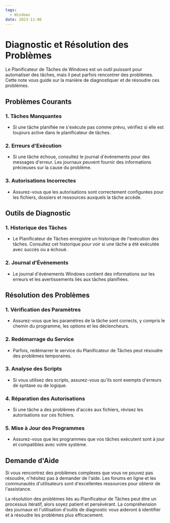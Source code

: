 ```yaml
---
tags:
  - Windows
date: 2023-11-06
---
```


# Diagnostic et Résolution des Problèmes


Le Planificateur de Tâches de Windows est un outil puissant pour automatiser des tâches, mais il peut parfois rencontrer des problèmes. Cette note vous guide sur la manière de diagnostiquer et de résoudre ces problèmes.

## Problèmes Courants

### 1. Tâches Manquantes

- Si une tâche planifiée ne s'exécute pas comme prévu, vérifiez si elle est toujours active dans le planificateur de tâches.

### 2. Erreurs d'Exécution

- Si une tâche échoue, consultez le journal d'événements pour des messages d'erreur. Les journaux peuvent fournir des informations précieuses sur la cause du problème.

### 3. Autorisations Incorrectes

- Assurez-vous que les autorisations sont correctement configurées pour les fichiers, dossiers et ressources auxquels la tâche accède.

## Outils de Diagnostic

### 1. Historique des Tâches

- Le Planificateur de Tâches enregistre un historique de l'exécution des tâches. Consultez cet historique pour voir si une tâche a été exécutée avec succès ou a échoué.

### 2. Journal d'Événements

- Le journal d'événements Windows contient des informations sur les erreurs et les avertissements liés aux tâches planifiées.

## Résolution des Problèmes

### 1. Vérification des Paramètres

- Assurez-vous que les paramètres de la tâche sont corrects, y compris le chemin du programme, les options et les déclencheurs.

### 2. Redémarrage du Service

- Parfois, redémarrer le service du Planificateur de Tâches peut résoudre des problèmes temporaires.

### 3. Analyse des Scripts

- Si vous utilisez des scripts, assurez-vous qu'ils sont exempts d'erreurs de syntaxe ou de logique.

### 4. Réparation des Autorisations

- Si une tâche a des problèmes d'accès aux fichiers, révisez les autorisations sur ces fichiers.

### 5. Mise à Jour des Programmes

- Assurez-vous que les programmes que vos tâches exécutent sont à jour et compatibles avec votre système.

## Demande d'Aide

Si vous rencontrez des problèmes complexes que vous ne pouvez pas résoudre, n'hésitez pas à demander de l'aide. Les forums en ligne et les communautés d'utilisateurs sont d'excellentes ressources pour obtenir de l'assistance.

La résolution des problèmes liés au Planificateur de Tâches peut être un processus itératif, alors soyez patient et persévérant. La compréhension des journaux et l'utilisation d'outils de diagnostic vous aideront à identifier et à résoudre les problèmes plus efficacement.

